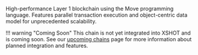 
High-performance Layer 1 blockchain using the Move programming language. Features parallel transaction execution and object-centric data model for unprecedented scalability.

!!! warning "Coming Soon"
    This chain is not yet integrated into XSHOT and is coming soon. See our [upcoming chains](../supported-chains/upcoming-chains.md) page for more information about planned integration and features.

